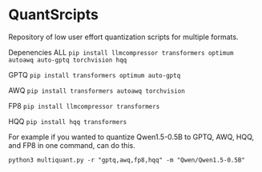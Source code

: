 # QuantSrcipts
Repository of low user effort quantization scripts for multiple formats.

Depenencies
ALL ``pip install llmcompressor transformers optimum autoawq auto-gptq torchvision hqq``

GPTQ ``pip install transformers optimum auto-gptq``

AWQ ``pip install transformers autoawq torchvision``

FP8 ``pip install llmcompressor transformers``

HQQ ``pip install hqq transformers``

For example if you wanted to quantize Qwen1.5-0.5B to GPTQ, AWQ, HQQ, and FP8 in one command, can do this.
```
python3 multiquant.py -r "gptq,awq,fp8,hqq" -m "Qwen/Qwen1.5-0.5B"
```
